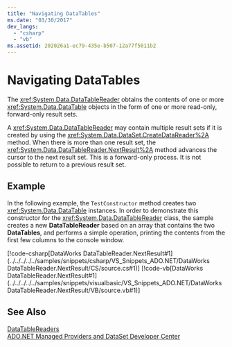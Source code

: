 ```yaml
---
title: "Navigating DataTables"
ms.date: "03/30/2017"
dev_langs: 
  - "csharp"
  - "vb"
ms.assetid: 202026a1-ec79-435e-b507-12a77f5011b2
---
```

# Navigating DataTables
The <xref:System.Data.DataTableReader> obtains the contents of one or more <xref:System.Data.DataTable> objects in the form of one or more read-only, forward-only result sets.  
  
 A <xref:System.Data.DataTableReader> may contain multiple result sets if it is created by using the <xref:System.Data.DataSet.CreateDataReader%2A> method. When there is more than one result set, the <xref:System.Data.DataTableReader.NextResult%2A> method advances the cursor to the next result set. This is a forward-only process. It is not possible to return to a previous result set.  
  
## Example  
 In the following example, the `TestConstructor` method creates two <xref:System.Data.DataTable> instances. In order to demonstrate this constructor for the <xref:System.Data.DataTableReader> class, the sample creates a new **DataTableReader** based on an array that contains the two **DataTables**, and performs a simple operation, printing the contents from the first few columns to the console window.  
  
 [!code-csharp[DataWorks DataTableReader.NextResult#1](../../../../../samples/snippets/csharp/VS_Snippets_ADO.NET/DataWorks DataTableReader.NextResult/CS/source.cs#1)]
 [!code-vb[DataWorks DataTableReader.NextResult#1](../../../../../samples/snippets/visualbasic/VS_Snippets_ADO.NET/DataWorks DataTableReader.NextResult/VB/source.vb#1)]  
  
## See Also  
 [DataTableReaders](../../../../../docs/framework/data/adonet/dataset-datatable-dataview/datatablereaders.md)  
 [ADO.NET Managed Providers and DataSet Developer Center](https://go.microsoft.com/fwlink/?LinkId=217917)
